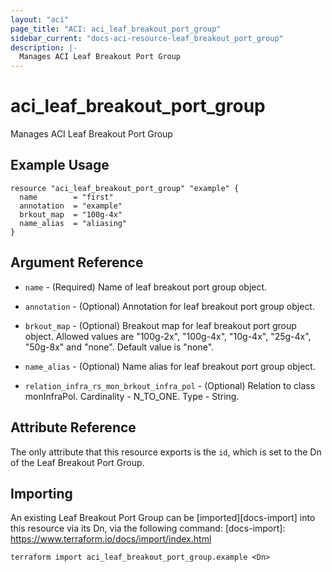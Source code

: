 ```yaml
---
layout: "aci"
page_title: "ACI: aci_leaf_breakout_port_group"
sidebar_current: "docs-aci-resource-leaf_breakout_port_group"
description: |-
  Manages ACI Leaf Breakout Port Group
---
```


# aci_leaf_breakout_port_group #
Manages ACI Leaf Breakout Port Group

## Example Usage ##

```hcl
resource "aci_leaf_breakout_port_group" "example" {
  name        = "first"
  annotation  = "example"
  brkout_map  = "100g-4x"
  name_alias  = "aliasing"
}
```


## Argument Reference ##

* `name` - (Required) Name of leaf breakout port group object.
* `annotation` - (Optional) Annotation for leaf breakout port group object.
* `brkout_map` - (Optional) Breakout map for leaf breakout port group object. Allowed values are "100g-2x", "100g-4x", "10g-4x", "25g-4x", "50g-8x" and "none". Default value is "none".
* `name_alias` - (Optional) Name alias for leaf breakout port group object.

* `relation_infra_rs_mon_brkout_infra_pol` - (Optional) Relation to class monInfraPol. Cardinality - N_TO_ONE. Type - String.
                


## Attribute Reference

The only attribute that this resource exports is the `id`, which is set to the
Dn of the Leaf Breakout Port Group.

## Importing ##

An existing Leaf Breakout Port Group can be [imported][docs-import] into this resource via its Dn, via the following command:
[docs-import]: https://www.terraform.io/docs/import/index.html


```
terraform import aci_leaf_breakout_port_group.example <Dn>
```